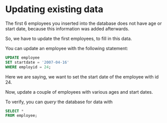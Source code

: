 ﻿# Updating existing data

The first 6 employees you inserted into the database does not have age or start date, because this information was added afterwards.

So, we have to update the first employees, to fill in this data.

You can update an employee with the following statement:

```sql
UPDATE employee
SET startdate = '2007-04-16'
WHERE employid = 24;
```

Here we are saying, we want to set the start date of the employee with id 24.

Now, update a couple of employees with various ages and start dates.

To verify, you can _query_ the database for data with

```sql
SELECT *
FROM employee;
```

